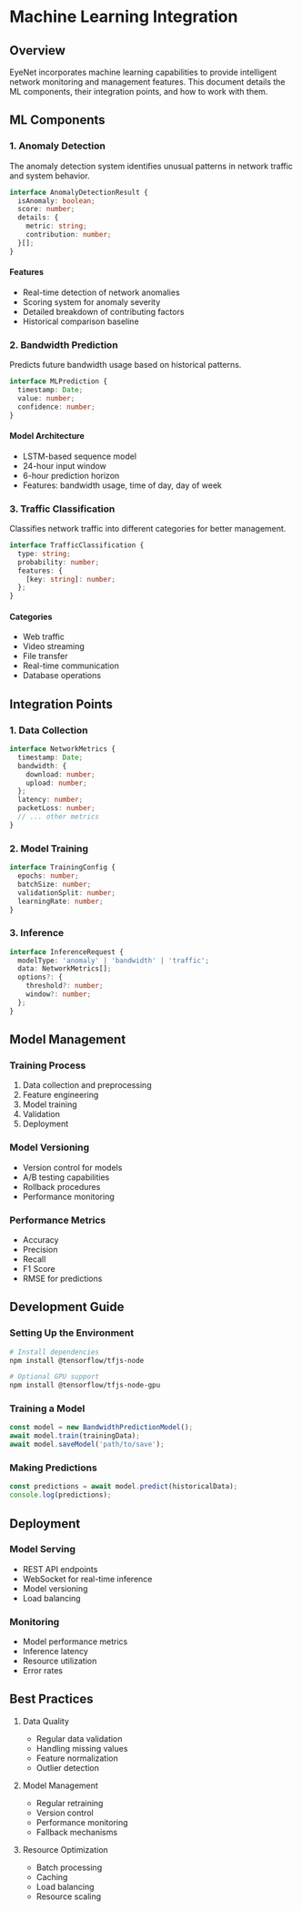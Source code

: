# Machine Learning Integration

## Overview

EyeNet incorporates machine learning capabilities to provide intelligent network monitoring and management features. This document details the ML components, their integration points, and how to work with them.

## ML Components

### 1. Anomaly Detection

The anomaly detection system identifies unusual patterns in network traffic and system behavior.

```typescript
interface AnomalyDetectionResult {
  isAnomaly: boolean;
  score: number;
  details: {
    metric: string;
    contribution: number;
  }[];
}
```

#### Features
- Real-time detection of network anomalies
- Scoring system for anomaly severity
- Detailed breakdown of contributing factors
- Historical comparison baseline

### 2. Bandwidth Prediction

Predicts future bandwidth usage based on historical patterns.

```typescript
interface MLPrediction {
  timestamp: Date;
  value: number;
  confidence: number;
}
```

#### Model Architecture
- LSTM-based sequence model
- 24-hour input window
- 6-hour prediction horizon
- Features: bandwidth usage, time of day, day of week

### 3. Traffic Classification

Classifies network traffic into different categories for better management.

```typescript
interface TrafficClassification {
  type: string;
  probability: number;
  features: {
    [key: string]: number;
  };
}
```

#### Categories
- Web traffic
- Video streaming
- File transfer
- Real-time communication
- Database operations

## Integration Points

### 1. Data Collection
```typescript
interface NetworkMetrics {
  timestamp: Date;
  bandwidth: {
    download: number;
    upload: number;
  };
  latency: number;
  packetLoss: number;
  // ... other metrics
}
```

### 2. Model Training
```typescript
interface TrainingConfig {
  epochs: number;
  batchSize: number;
  validationSplit: number;
  learningRate: number;
}
```

### 3. Inference
```typescript
interface InferenceRequest {
  modelType: 'anomaly' | 'bandwidth' | 'traffic';
  data: NetworkMetrics[];
  options?: {
    threshold?: number;
    window?: number;
  };
}
```

## Model Management

### Training Process
1. Data collection and preprocessing
2. Feature engineering
3. Model training
4. Validation
5. Deployment

### Model Versioning
- Version control for models
- A/B testing capabilities
- Rollback procedures
- Performance monitoring

### Performance Metrics
- Accuracy
- Precision
- Recall
- F1 Score
- RMSE for predictions

## Development Guide

### Setting Up the Environment
```bash
# Install dependencies
npm install @tensorflow/tfjs-node

# Optional GPU support
npm install @tensorflow/tfjs-node-gpu
```

### Training a Model
```typescript
const model = new BandwidthPredictionModel();
await model.train(trainingData);
await model.saveModel('path/to/save');
```

### Making Predictions
```typescript
const predictions = await model.predict(historicalData);
console.log(predictions);
```

## Deployment

### Model Serving
- REST API endpoints
- WebSocket for real-time inference
- Model versioning
- Load balancing

### Monitoring
- Model performance metrics
- Inference latency
- Resource utilization
- Error rates

## Best Practices

1. Data Quality
   - Regular data validation
   - Handling missing values
   - Feature normalization
   - Outlier detection

2. Model Management
   - Regular retraining
   - Version control
   - Performance monitoring
   - Fallback mechanisms

3. Resource Optimization
   - Batch processing
   - Caching
   - Load balancing
   - Resource scaling
